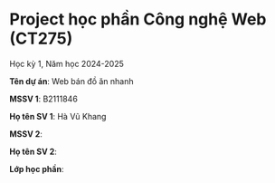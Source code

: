 # Project học phần Công nghệ Web (CT275)

Học kỳ 1, Năm học 2024-2025

**Tên dự án**: Web bán đồ ăn nhanh

**MSSV 1**: B2111846

**Họ tên SV 1**: Hà Vũ Khang

**MSSV 2**:

**Họ tên SV 2**:

**Lớp học phần**:

